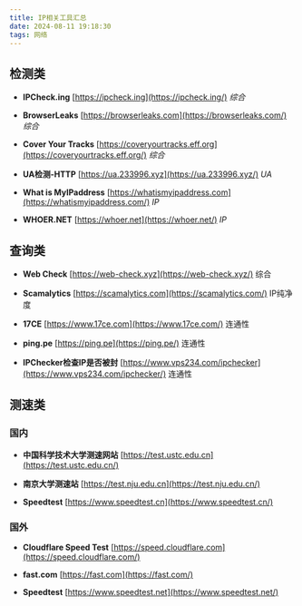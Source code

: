 ```yaml
---
title: IP相关工具汇总
date: 2024-08-11 19:18:30
tags: 网络
---
```


## 检测类

- **IPCheck.ing** [https://ipcheck.ing](https://ipcheck.ing/) *综合*

- **BrowserLeaks** [https://browserleaks.com](https://browserleaks.com/) *综合*

- **Cover Your Tracks** [https://coveryourtracks.eff.org](https://coveryourtracks.eff.org/) *综合*

- **UA检测-HTTP** [https://ua.233996.xyz](https://ua.233996.xyz/) *UA*

- **What is MyIPaddress** [https://whatismyipaddress.com](https://whatismyipaddress.com/) *IP*

- **WHOER.NET** [https://whoer.net](https://whoer.net/) *IP*

## 查询类

- **Web Check** [https://web-check.xyz](https://web-check.xyz/) 综合

- **Scamalytics** [https://scamalytics.com](https://scamalytics.com/) IP纯净度

- **17CE** [https://www.17ce.com](https://www.17ce.com/) 连通性

- **ping.pe** [https://ping.pe](https://ping.pe/) 连通性

- **IPChecker检查IP是否被封** [https://www.vps234.com/ipchecker](https://www.vps234.com/ipchecker/) 连通性

## 测速类

### 国内

- **中国科学技术大学测速网站** [https://test.ustc.edu.cn](https://test.ustc.edu.cn/)

- **南京大学测速站** [https://test.nju.edu.cn](https://test.nju.edu.cn/)

- **Speedtest** [https://www.speedtest.cn](https://www.speedtest.cn/)

### 国外

- **Cloudflare Speed Test** [https://speed.cloudflare.com](https://speed.cloudflare.com/)

- **fast.com** [https://fast.com](https://fast.com/)

- **Speedtest** [https://www.speedtest.net](https://www.speedtest.net/)
